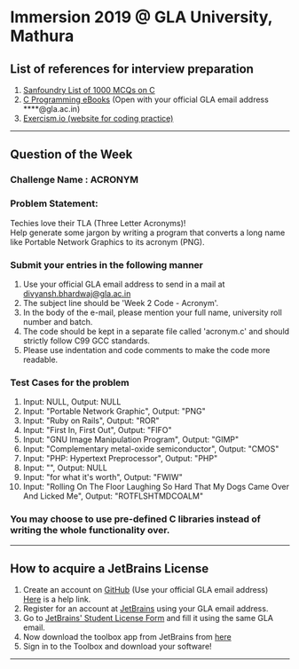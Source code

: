# Immersion 2019 @ GLA University, Mathura

## List of references for interview preparation

1. [Sanfoundry List of 1000 MCQs on C](https://www.sanfoundry.com/c-interview-questions-answers/)  
2. [C Programming eBooks](https://drive.google.com/open?id=1I2QTu1akEhRA_HgMvNMUIL7a5w1uaKHF) (Open with your official GLA email address ****@gla.ac.in)  
3. [Exercism.io (website for coding practice)](https://exercism.io/)

___


## Question of the Week  

### Challenge Name : ACRONYM  

### Problem Statement:  
Techies love their TLA (Three Letter Acronyms)!     
Help generate some jargon by writing a program that converts a long name like Portable Network Graphics to 
its acronym (PNG).

###  Submit your entries in the following manner
1. Use your official GLA email address to send in a mail at divyansh.bhardwaj@gla.ac.in  
2. The subject line should be 'Week 2 Code - Acronym'.  
3. In the body of the e-mail, please mention your full name, university roll number and batch.  
4. The code should be kept in a separate file called 'acronym.c' and should strictly follow C99 GCC standards.  
5. Please use indentation and code comments to make the code more readable.  

### Test Cases for the problem
1. Input: NULL, Output: NULL  
2. Input: "Portable Network Graphic", Output: "PNG"  
3. Input: "Ruby on Rails", Output: "ROR"  
4. Input: "First In, First Out", Output: "FIFO"  
5. Input: "GNU Image Manipulation Program", Output: "GIMP"  
6. Input: "Complementary metal-oxide semiconductor", Output: "CMOS"    
7. Input: "PHP: Hypertext Preprocessor", Output: "PHP"    
8. Input: "", Output: NULL  
9. Input: "for what it's worth", Output: "FWIW"  
10. Input: "Rolling On The Floor Laughing So Hard That My Dogs Came Over And Licked Me", Output: "ROTFLSHTMDCOALM"

### You may choose to use pre-defined C libraries instead of writing the whole functionality over.

---

## How to acquire a JetBrains License

1. Create an account on [GitHub](https://github.com/join) (Use your official GLA email address)  
   [Here](https://www.wikihow.com/Create-an-Account-on-GitHub) is a help link.  
2. Register for an account at [JetBrains](https://account.jetbrains.com/login) using your GLA email address.    
3. Go to [JetBrains' Student License Form](https://www.jetbrains.com/shop/eform/students) and fill it using the same GLA email.  
4. Now download the toolbox app from JetBrains from [here](https://www.jetbrains.com/toolbox/)  
5. Sign in to the Toolbox and download your software!

___
